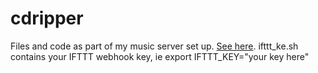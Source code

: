 # cdripper
Files and code as part of my music server set up. [See here](https://www.imagetracking.org.uk/2018/08/setting-up-a-home-music-server-player-on-linux/).
ifttt_ke.sh contains your IFTTT webhook key, ie 
export IFTTT_KEY="your key here"
